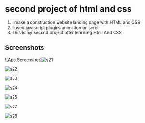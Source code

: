 
# second project of html and css

1. I make a construction website landing page with HTML and CSS 
2. I used javascript plugins animation on scroll
3. This is my second project after learniing Html And CSS

## Screenshots

![App Screenshot]![s21](https://github.com/uzairjatoi/Second-Project-of-Html-And-Css/assets/116812323/44c77208-4405-4a58-a0e8-4124d0dccd67)

![s22](https://github.com/uzairjatoi/Second-Project-of-Html-And-Css/assets/116812323/c7a84d01-9017-4635-8512-e74a2e4bc379)

![s33](https://github.com/uzairjatoi/Second-Project-of-Html-And-Css/assets/116812323/3d8727e4-cae1-48ec-b42e-bc928bcc4204)

![s24](https://github.com/uzairjatoi/Second-Project-of-Html-And-Css/assets/116812323/0744d911-f753-4ac3-b3ea-7cfbe92fd48a)

![s25](https://github.com/uzairjatoi/Second-Project-of-Html-And-Css/assets/116812323/60c0779f-2129-4bdd-a08b-edb958f17a94)

![s27](https://github.com/uzairjatoi/Second-Project-of-Html-And-Css/assets/116812323/d8be9728-c19d-4548-9339-24bec40b4f74)

![s26](https://github.com/uzairjatoi/Second-Project-of-Html-And-Css/assets/116812323/4dfce77c-2239-48a1-875c-06a7d4a32d11)



